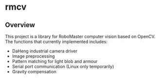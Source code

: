 # rmcv

## Overview

This project is a library for RoboMaster computer vision based on OpenCV. The functions that currently implemented
includes:

* DaHeng industrial camera driver
* Image preprocessing
* Pattern matching for light blob and armour
* Serial port communication (Linux only temporarily)
* Gravity compensation
